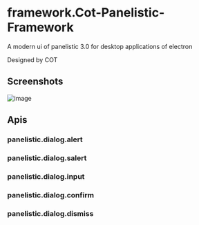 # framework.Cot-Panelistic-Framework
A modern ui of panelistic 3.0 for desktop applications of electron

Designed by COT
## Screenshots
![image](https://user-images.githubusercontent.com/107354861/205531950-008124a0-b614-4841-adec-1c07c98664e9.png)
## Apis
### panelistic.dialog.alert
### panelistic.dialog.salert
### panelistic.dialog.input
### panelistic.dialog.confirm
### panelistic.dialog.dismiss

